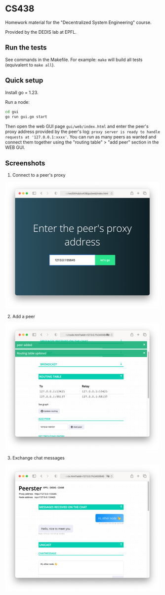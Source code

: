# CS438

Homework material for the "Decentralized System Engineering" course.

Provided by the DEDIS lab at EPFL.

## Run the tests

See commands in the Makefile. For example: `make` will build all tests (equivalent to `make all`).

## Quick setup

Install go = 1.23.

Run a node:

```sh
cd gui
go run gui.go start
```

Then open the web GUI page `gui/web/index.html` and enter the peer's proxy
address provided by the peer's log: `proxy server is ready to handle requests at
'127.0.0.1:xxxx'`. You can run as many peers as wanted and connect them together
using the "routing table" > "add peer" section in the WEB GUI.

## Screenshots

1. Connect to a peer's proxy

<img src="docs/assets/connect.png" width="500px">

2. Add a peer

<img src="docs/assets/add_peer.png" width="500px">

3. Exchange chat messages

<img src="docs/assets/unicast_chat.png" width="500px">

